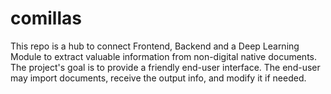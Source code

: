 # comillas
This repo is a hub to connect Frontend, Backend and a Deep Learning Module to extract valuable information from non-digital native documents. The project's goal is to provide a friendly end-user interface. The end-user may import documents, receive the output info, and modify it if needed.
